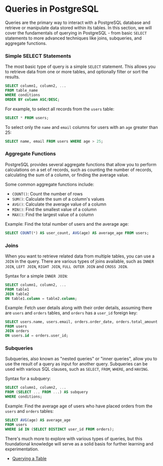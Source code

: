 # Queries in PostgreSQL

Queries are the primary way to interact with a PostgreSQL database and retrieve or manipulate data stored within its tables. In this section, we will cover the fundamentals of querying in PostgreSQL - from basic `SELECT` statements to more advanced techniques like joins, subqueries, and aggregate functions.

### Simple SELECT Statements

The most basic type of query is a simple `SELECT` statement. This allows you to retrieve data from one or more tables, and optionally filter or sort the results.

```sql
SELECT column1, column2, ...
FROM table_name
WHERE conditions
ORDER BY column ASC/DESC;
```
For example, to select all records from the `users` table:

```sql
SELECT * FROM users;
```

To select only the `name` and `email` columns for users with an `age` greater than 25:

```sql
SELECT name, email FROM users WHERE age > 25;
```

### Aggregate Functions

PostgreSQL provides several aggregate functions that allow you to perform calculations on a set of records, such as counting the number of records, calculating the sum of a column, or finding the average value.

Some common aggregate functions include:

- `COUNT()`: Count the number of rows
- `SUM()`: Calculate the sum of a column's values
- `AVG()`: Calculate the average value of a column
- `MIN()`: Find the smallest value of a column
- `MAX()`: Find the largest value of a column

Example: Find the total number of users and the average age:

```sql
SELECT COUNT(*) AS user_count, AVG(age) AS average_age FROM users;
```

### Joins

When you want to retrieve related data from multiple tables, you can use a `JOIN` in the query. There are various types of joins available, such as `INNER JOIN`, `LEFT JOIN`, `RIGHT JOIN`, `FULL OUTER JOIN` and `CROSS JOIN`.

Syntax for a simple `INNER JOIN`:

```sql
SELECT column1, column2, ...
FROM table1
JOIN table2
ON table1.column = table2.column;
```

Example: Fetch user details along with their order details, assuming there are `users` and `orders` tables, and `orders` has a `user_id` foreign key:

```sql
SELECT users.name, users.email, orders.order_date, orders.total_amount
FROM users
JOIN orders
ON users.id = orders.user_id;
```

### Subqueries

Subqueries, also known as "nested queries" or "inner queries", allow you to use the result of a query as input for another query. Subqueries can be used with various SQL clauses, such as `SELECT`, `FROM`, `WHERE`, and `HAVING`.

Syntax for a subquery:

```sql
SELECT column1, column2, ...
FROM (SELECT ... FROM ...) AS subquery
WHERE conditions;
```

Example: Find the average age of users who have placed orders from the `users` and `orders` tables:

```sql
SELECT AVG(age) AS average_age
FROM users
WHERE id IN (SELECT DISTINCT user_id FROM orders);
```

There's much more to explore with various types of queries, but this foundational knowledge will serve as a solid basis for further learning and experimentation.

- [Querying a Table](https://www.postgresql.org/docs/current/tutorial-select.html)
